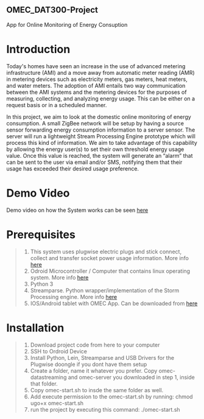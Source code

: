 ## OMEC_DAT300-Project
App for Online Monitoring of Energy Consuption

# Introduction

Today's homes have seen an increase in the use of advanced metering infrastructure (AMI) and a move away from automatic meter reading (AMR) in metering devices such as electricity meters, gas meters, heat meters, and water meters. The adoption of AMI entails two way communication between the AMI systems and the metering devices for the purposes of measuring, collecting, and analyzing energy usage. This can be either on a request basis or in a scheduled manner.

In this project, we aim to look at the domestic online monitoring of energy consumption. A small ZigBee network will be setup by having a source sensor forwarding energy consumption information to a server sensor. The server will run a lightweight Stream Processing Engine prototype which will process this kind of information. We aim to take advantage of this capability by allowing the energy user(s) to set their own threshold energy usage value. Once this value is reached, the system will generate an “alarm” that can be sent to the user via email and/or SMS, notifying them that their usage has exceeded their desired usage preference.

# Demo Video
Demo video on how the System works can be seen [here](https://www.youtube.com/watch?v=ChKkrjj5xto)

# Prerequisites
> 1. This system uses plugwise electric plugs and stick connect, collect and transfer socket power usage information. More info [here](https://www.plugwise.com)
> 2. Odroid Microcontroller / Computer that contains linux operating system. More info [here](http://odroid.com/)
> 3. Python 3
> 4. Streamparse. Python wrapper/implementation of the Storm Processing engine. More info [here](http://streamparse.readthedocs.org/en/master/index.html)
> 5. IOS/Android tablet with OMEC App. Can be downloaded from [here](https://drive.google.com/file/d/0B5bUySymGtDgNFlyY0lxQ2s5UEk/view?usp=sharing)

# Installation
> 1. Download project code from here to your computer
> 2. SSH to Ordroid Device
> 3. Install Python, Lein, Streamparse and USB Drivers for the Plugwise doongle if you dont have them setup
> 4. Create a folder, name it whatever you prefer. Copy omec-datastreaming and omec-server you downloaded in step 1, inside that folder.
> 5. Copy omec-start.sh to insde the same folder as well.
> 6. Add execute permission to the omec-start.sh by running: chmod ugo+x omec-start.sh
> 7. run the project by executing this command: ./omec-start.sh
